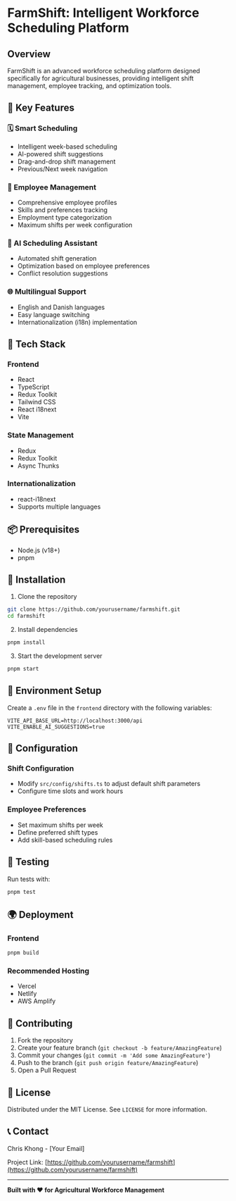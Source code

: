 # FarmShift: Intelligent Workforce Scheduling Platform

## Overview

FarmShift is an advanced workforce scheduling platform designed specifically for agricultural businesses, providing intelligent shift management, employee tracking, and optimization tools.

## 🌟 Key Features

### 🗓️ Smart Scheduling
- Intelligent week-based scheduling
- AI-powered shift suggestions
- Drag-and-drop shift management
- Previous/Next week navigation

### 👥 Employee Management
- Comprehensive employee profiles
- Skills and preferences tracking
- Employment type categorization
- Maximum shifts per week configuration

### 🤖 AI Scheduling Assistant
- Automated shift generation
- Optimization based on employee preferences
- Conflict resolution suggestions

### 🌐 Multilingual Support
- English and Danish languages
- Easy language switching
- Internationalization (i18n) implementation

## 🚀 Tech Stack

### Frontend
- React
- TypeScript
- Redux Toolkit
- Tailwind CSS
- React i18next
- Vite

### State Management
- Redux
- Redux Toolkit
- Async Thunks

### Internationalization
- react-i18next
- Supports multiple languages

## 📦 Prerequisites

- Node.js (v18+)
- pnpm

## 🔧 Installation

1. Clone the repository
```bash
git clone https://github.com/yourusername/farmshift.git
cd farmshift
```

2. Install dependencies
```bash
pnpm install
```

3. Start the development server
```bash
pnpm start
```

## 🌈 Environment Setup

Create a `.env` file in the `frontend` directory with the following variables:
```
VITE_API_BASE_URL=http://localhost:3000/api
VITE_ENABLE_AI_SUGGESTIONS=true
```

## 📝 Configuration

### Shift Configuration
- Modify `src/config/shifts.ts` to adjust default shift parameters
- Configure time slots and work hours

### Employee Preferences
- Set maximum shifts per week
- Define preferred shift types
- Add skill-based scheduling rules

## 🧪 Testing

Run tests with:
```bash
pnpm test
```

## 🌍 Deployment

### Frontend
```bash
pnpm build
```

### Recommended Hosting
- Vercel
- Netlify
- AWS Amplify

## 🤝 Contributing

1. Fork the repository
2. Create your feature branch (`git checkout -b feature/AmazingFeature`)
3. Commit your changes (`git commit -m 'Add some AmazingFeature'`)
4. Push to the branch (`git push origin feature/AmazingFeature`)
5. Open a Pull Request

## 📄 License

Distributed under the MIT License. See `LICENSE` for more information.

## 📞 Contact

Chris Khong - [Your Email]

Project Link: [https://github.com/yourusername/farmshift](https://github.com/yourusername/farmshift)

---

**Built with ❤️ for Agricultural Workforce Management**
